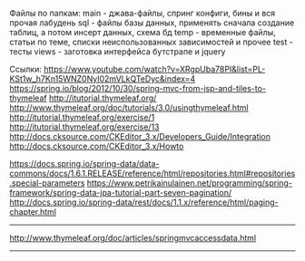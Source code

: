 Файлы по папкам:
main - джава-файлы, спринг конфиги, бины и вся прочая лабудень
sql - файлы базы данных, применять сначала создание таблиц, а потом инсерт данных, схема бд
temp - временные файлы, статьи по теме, списки неиспользованных зависимостей и прочее
test - тесты
views - заготовка интерфейса бутстрапе и jquery


Ссылки:
https://www.youtube.com/watch?v=XRgpUba78PI&list=PL-KSt1w_h7Kn15WNZ0NyI02mVLkQTeDyc&index=4
https://spring.io/blog/2012/10/30/spring-mvc-from-jsp-and-tiles-to-thymeleaf
http://itutorial.thymeleaf.org/
http://www.thymeleaf.org/doc/tutorials/3.0/usingthymeleaf.html
http://itutorial.thymeleaf.org/exercise/1
http://itutorial.thymeleaf.org/exercise/13
http://docs.cksource.com/CKEditor_3.x/Developers_Guide/Integration
http://docs.cksource.com/CKEditor_3.x/Howto

https://docs.spring.io/spring-data/data-commons/docs/1.6.1.RELEASE/reference/html/repositories.html#repositories.special-parameters
https://www.petrikainulainen.net/programming/spring-framework/spring-data-jpa-tutorial-part-seven-pagination/
http://docs.spring.io/spring-data/rest/docs/1.1.x/reference/html/paging-chapter.html



******************************
http://www.thymeleaf.org/doc/articles/springmvcaccessdata.html
******************************
